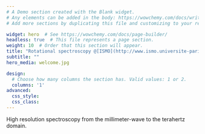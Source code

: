 ```yaml
---
# A Demo section created with the Blank widget.
# Any elements can be added in the body: https://wowchemy.com/docs/writing-markdown-latex/
# Add more sections by duplicating this file and customizing to your requirements.

widget: hero  # See https://wowchemy.com/docs/page-builder/
headless: true  # This file represents a page section.
weight: 10  # Order that this section will appear.
title: "Rotational spectroscopy @[ISMO](http://www.ismo.universite-paris-saclay.fr/)"
subtitle: ""
hero_media: welcome.jpg

design:
  # Choose how many columns the section has. Valid values: 1 or 2.
  columns: '1'
advanced:
  css_style:
  css_class:
---
```


High resolution spectroscopy from the millimeter-wave to the terahertz domain.
